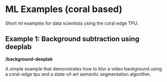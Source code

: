 # ML Examples (coral based)

Short ml examples for data scientists using the coral edge TPU. 

## Example 1: Background subtraction using deeplab

**/background-deeplab**

A simple example that demonstrates how to blur a video background using a coral-edge tpu and a state-of-art semantic segmentation algorithm. 

